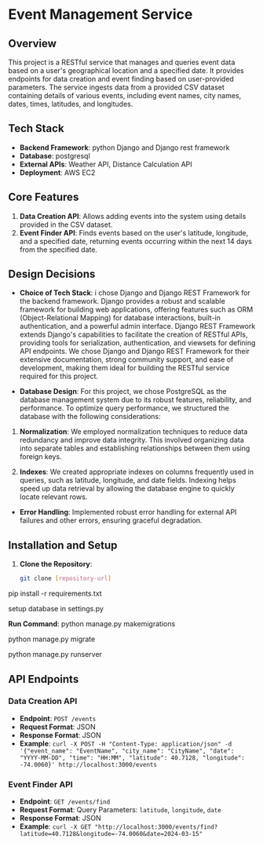 # Event Management Service

## Overview

This project is a RESTful service that manages and queries event data based on a user's geographical location and a specified date. It provides endpoints for data creation and event finding based on user-provided parameters. The service ingests data from a provided CSV dataset containing details of various events, including event names, city names, dates, times, latitudes, and longitudes.

## Tech Stack

- **Backend Framework**: python Django and Django rest framework
- **Database**: postgresql
- **External APIs**: Weather API, Distance Calculation API
- **Deployment**: AWS EC2

## Core Features

1. **Data Creation API**: Allows adding events into the system using details provided in the CSV dataset.
2. **Event Finder API**: Finds events based on the user's latitude, longitude, and a specified date, returning events occurring within the next 14 days from the specified date.

## Design Decisions

- **Choice of Tech Stack**: i chose Django and Django REST Framework for the backend framework. Django provides a robust and scalable framework for building web applications, offering features such as ORM (Object-Relational Mapping) for database interactions, built-in authentication, and a powerful admin interface. Django REST Framework extends Django's capabilities to facilitate the creation of RESTful APIs, providing tools for serialization, authentication, and viewsets for defining API endpoints. We chose Django and Django REST Framework for their extensive documentation, strong community support, and ease of development, making them ideal for building the RESTful service required for this project.

- **Database Design**: For this project, we chose PostgreSQL as the database management system due to its robust features, reliability, and performance. To optimize query performance, we structured the database with the following considerations:

1. **Normalization**: We employed normalization techniques to reduce data redundancy and improve data integrity. This involved organizing data into separate tables and establishing relationships between them using foreign keys.

2. **Indexes**: We created appropriate indexes on columns frequently used in queries, such as latitude, longitude, and date fields. Indexing helps speed up data retrieval by allowing the database engine to quickly locate relevant rows.



- **Error Handling**: Implemented robust error handling for external API failures and other errors, ensuring graceful degradation.

## Installation and Setup

1. **Clone the Repository**: 
   ```bash
   git clone [repository-url]

pip install -r requirements.txt

setup database in settings.py

**Run Command**:
python manage.py makemigrations

python manage.py migrate

python manage.py runserver



## API Endpoints

### Data Creation API

- **Endpoint**: `POST /events`
- **Request Format**: JSON
- **Response Format**: JSON
- **Example**: `curl -X POST -H "Content-Type: application/json" -d '{"event_name": "EventName", "city_name": "CityName", "date": "YYYY-MM-DD", "time": "HH:MM", "latitude": 40.7128, "longitude": -74.0060}' http://localhost:3000/events`

### Event Finder API

- **Endpoint**: `GET /events/find`
- **Request Format**: Query Parameters: `latitude`, `longitude`, `date`
- **Response Format**: JSON
- **Example**: `curl -X GET "http://localhost:3000/events/find?latitude=40.7128&longitude=-74.0060&date=2024-03-15"`






